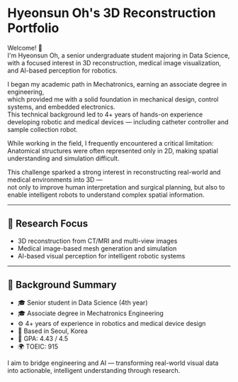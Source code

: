 # Hyeonsun Oh's 3D Reconstruction Portfolio

Welcome! 👋  
I'm Hyeonsun Oh, a senior undergraduate student majoring in Data Science, with a focused interest in 3D reconstruction, medical image visualization, and AI-based perception for robotics.

I began my academic path in Mechatronics, earning an associate degree in engineering,  
which provided me with a solid foundation in mechanical design, control systems, and embedded electronics.  
This technical background led to 4+ years of hands-on experience developing robotic and medical devices — including catheter controller and sample collection robot.

While working in the field, I frequently encountered a critical limitation:  
Anatomical structures were often represented only in 2D, making spatial understanding and simulation difficult.

This challenge sparked a strong interest in reconstructing real-world and medical environments into 3D —  
not only to improve human interpretation and surgical planning, but also to enable intelligent robots to understand complex spatial information.

---

## 🎯 Research Focus

- 3D reconstruction from CT/MRI and multi-view images  
- Medical image-based mesh generation and simulation  
- AI-based visual perception for intelligent robotic systems

---

## 🧠 Background Summary

- 🎓 Senior student in Data Science (4th year)  
- 🎓 Associate degree in Mechatronics Engineering  
- ⚙️ 4+ years of experience in robotics and medical device design  
- 📍 Based in Seoul, Korea  
- 🧠 GPA: 4.43 / 4.5
- 🌍 TOEIC: 915  

I aim to bridge engineering and AI — transforming real-world visual data into actionable, intelligent understanding through research.

